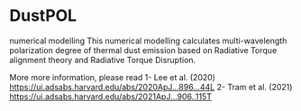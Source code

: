# DustPOL
numerical modelling
This numerical modelling calculates multi-wavelength polarization degree of thermal dust emission 
based on Radiative Torque alignment theory and Radiative Torque Disruption.

More more information, please read 
1- Lee et al. (2020) https://ui.adsabs.harvard.edu/abs/2020ApJ...896...44L
2- Tram et al. (2021) https://ui.adsabs.harvard.edu/abs/2021ApJ...906..115T
